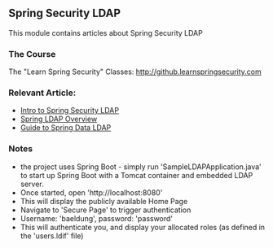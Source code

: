 ## Spring Security LDAP

This module contains articles about Spring Security LDAP

### The Course

The "Learn Spring Security" Classes: http://github.learnspringsecurity.com

### Relevant Article: 

- [Intro to Spring Security LDAP](https://www.baeldung.com/spring-security-ldap)
- [Spring LDAP Overview](https://www.baeldung.com/spring-ldap)
- [Guide to Spring Data LDAP](https://www.baeldung.com/spring-data-ldap)

### Notes

- the project uses Spring Boot - simply run 'SampleLDAPApplication.java' to start up Spring Boot with a Tomcat container and embedded LDAP server.
- Once started, open 'http://localhost:8080'
- This will display the publicly available Home Page
- Navigate to 'Secure Page' to trigger authentication
- Username: 'baeldung', password: 'password'
- This will authenticate you, and display your allocated roles (as defined in the 'users.ldif' file)

